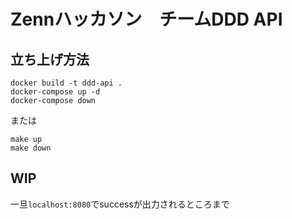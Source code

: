 # Zennハッカソン　チームDDD API

## 立ち上げ方法

```
docker build -t ddd-api .
docker-compose up -d
docker-compose down
```

または

```
make up
make down
```

## WIP
一旦`localhost:8080`でsuccessが出力されるところまで

